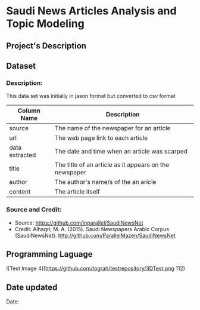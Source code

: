 # Saudi News Articles Analysis and Topic Modeling


## Project's Description


## Dataset
### Description: 

This data set was initially in jason format but converted to csv format

| **Column Name**  | **Description** |
| ------------- | ------------- |
| source  | The name of the newspaper for an article  |
| url  | The web page link to each article   |
| data extracted | The date and time when an article was scarped|
| title  | The title of an article as it appears on the newspaper|
| author  | The author's name/s  of the an aricle  |
| content | The article itself   |

### Source and Credit:

- Source: https://github.com/inparallel/SaudiNewsNet
- Credit: Alhagri, M. A. (2015). Saudi Newspapers Arabic Corpus (SaudiNewsNet). http://github.com/ParallelMazen/SaudiNewsNet

## Programming Laguage 
![Test Image 4](https://github.com/tograh/testrepository/3DTest.png 112)
## Date updated
Date: 


